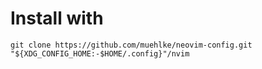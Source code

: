 # Install with

```
git clone https://github.com/muehlke/neovim-config.git "${XDG_CONFIG_HOME:-$HOME/.config}"/nvim 
```
